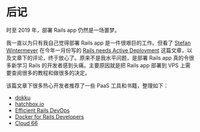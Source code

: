 # 后记

时至 2019 年，部署 Rails app 仍然是一场噩梦。

我一直以为只有我自己觉得部署 Rails app 是一件很艰巨的工作。但看了 [Stefan Wintermeyer](https://medium.com/@wintermeyer) 在今年一月份写的 [Rails needs Active Deployment](https://medium.com/@wintermeyer/https-medium-com-wintermeyer-rails-needs-active-deployment-65c207858c3) 这篇文章，以及文章下的评论，终于放心了。原来不是我水平问题，是部署 Rails app 真的令很多新学习 Rails 的开发者感到头痛。主要原因就是把 Rails app 部署到 VPS 上需要查阅很多的教程和做很多的决定。

该篇文章下很多热心开发者推荐了一些 PaaS 工具和书籍，整理如下：

- [dokku](https://github.com/dokku/dokku)
- [hatchbox.io](https://www.hatchbox.io)
- [Efficient Rails DevOps](https://efficientrailsdevops.com)
- [Docker for Rails Developers](https://pragprog.com/book/ridocker/docker-for-rails-developers)
- [Cloud 66](https://www.cloud66.com/)
